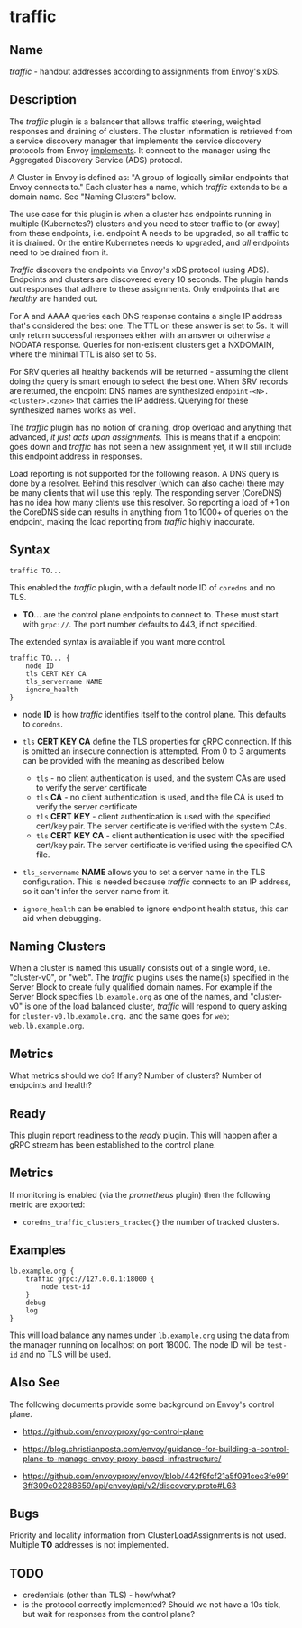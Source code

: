 # traffic

## Name

*traffic* - handout addresses according to assignments from Envoy's xDS.

## Description

The *traffic* plugin is a balancer that allows traffic steering, weighted responses
and draining of clusters. The cluster information is retrieved from a service
discovery manager that implements the service discovery protocols from Envoy
[implements](https://www.envoyproxy.io/docs/envoy/latest/api-docs/xds_protocol). It connect to the
manager using the Aggregated Discovery Service (ADS) protocol.

A Cluster in Envoy is defined as: "A group of logically similar endpoints that Envoy connects to."
Each cluster has a name, which *traffic* extends to be a domain name. See "Naming Clusters" below.

The use case for this plugin is when a cluster has endpoints running in multiple (Kubernetes?)
clusters and you need to steer traffic to (or away) from these endpoints, i.e. endpoint A needs to
be upgraded, so all traffic to it is drained. Or the entire Kubernetes needs to upgraded, and *all*
endpoints need to be drained from it.

*Traffic* discovers the endpoints via Envoy's xDS protocol (using ADS). Endpoints and clusters are
discovered every 10 seconds. The plugin hands out responses that adhere to these assignments. Only
endpoints that are *healthy* are handed out.

For A and AAAA queries each DNS response contains a single IP address that's considered the best
one. The TTL on these answer is set to 5s. It will only return successful responses either with an
answer or otherwise a NODATA response. Queries for non-existent clusters get a NXDOMAIN, where the
minimal TTL is also set to 5s.

For SRV queries all healthy backends will be returned - assuming the client doing the query is smart
enough to select the best one. When SRV records are returned, the endpoint DNS names are synthesized
`endpoint-<N>.<cluster>.<zone>` that carries the IP address. Querying for these synthesized names
works as well.

The *traffic* plugin has no notion of draining, drop overload and anything that advanced, *it just
acts upon assignments*. This is means that if a endpoint goes down and *traffic* has not seen a new
assignment yet, it will still include this endpoint address in responses.

Load reporting is not supported for the following reason. A DNS query is done by a resolver.
Behind this resolver (which can also cache) there may be many clients that will use this reply. The
responding server (CoreDNS) has no idea how many clients use this resolver. So reporting a load of
+1 on the CoreDNS side can results in anything from 1 to 1000+ of queries on the endpoint, making
the load reporting from *traffic* highly inaccurate.

## Syntax

~~~
traffic TO...
~~~

This enabled the *traffic* plugin, with a default node ID of `coredns` and no TLS.

*  **TO...** are the control plane endpoints to connect to. These must start with `grpc://`. The
  port number defaults to 443, if not specified.

The extended syntax is available if you want more control.

~~~
traffic TO... {
    node ID
    tls CERT KEY CA
    tls_servername NAME
    ignore_health
}
~~~

*  node **ID** is how *traffic* identifies itself to the control plane. This defaults to `coredns`.
* `tls` **CERT** **KEY** **CA** define the TLS properties for gRPC connection. If this is omitted an
  insecure connection is attempted. From 0 to 3 arguments can be provided with the meaning as described below

  * `tls` - no client authentication is used, and the system CAs are used to verify the server certificate
  * `tls` **CA** - no client authentication is used, and the file CA is used to verify the server certificate
  * `tls` **CERT** **KEY** - client authentication is used with the specified cert/key pair.
    The server certificate is verified with the system CAs.
  * `tls` **CERT** **KEY** **CA** - client authentication is used with the specified cert/key pair.
    The server certificate is verified using the specified CA file.

* `tls_servername` **NAME** allows you to set a server name in the TLS configuration. This is needed
  because *traffic* connects to an IP address, so it can't infer the server name from it.
* `ignore_health` can be enabled to ignore endpoint health status, this can aid when debugging.

## Naming Clusters

When a cluster is named this usually consists out of a single word, i.e. "cluster-v0", or "web".
The *traffic* plugins uses the name(s) specified in the Server Block to create fully qualified
domain names. For example if the Server Block specifies `lb.example.org` as one of the names,
and "cluster-v0" is one of the load balanced cluster, *traffic* will respond to query asking for
`cluster-v0.lb.example.org.` and the same goes for `web`; `web.lb.example.org`.

## Metrics

What metrics should we do? If any? Number of clusters? Number of endpoints and health?

## Ready

This plugin report readiness to the *ready* plugin. This will happen after a gRPC stream has been
established to the control plane.

## Metrics

If monitoring is enabled (via the *prometheus* plugin) then the following metric are exported:

* `coredns_traffic_clusters_tracked{}` the number of tracked clusters.

## Examples

~~~
lb.example.org {
    traffic grpc://127.0.0.1:18000 {
        node test-id
    }
    debug
    log
}
~~~

This will load balance any names under `lb.example.org` using the data from the manager running on
localhost on port 18000. The node ID will be `test-id` and no TLS will be used.

## Also See

The following documents provide some background on Envoy's control plane.

 *  <https://github.com/envoyproxy/go-control-plane>

 *  <https://blog.christianposta.com/envoy/guidance-for-building-a-control-plane-to-manage-envoy-proxy-based-infrastructure/>

 *  <https://github.com/envoyproxy/envoy/blob/442f9fcf21a5f091cec3fe9913ff309e02288659/api/envoy/api/v2/discovery.proto#L63>

## Bugs

Priority and locality information from ClusterLoadAssignments is not used. Multiple **TO** addresses
is not implemented.

## TODO

* credentials (other than TLS) - how/what?
* is the protocol correctly implemented? Should we not have a 10s tick, but wait for responses from
  the control plane?
